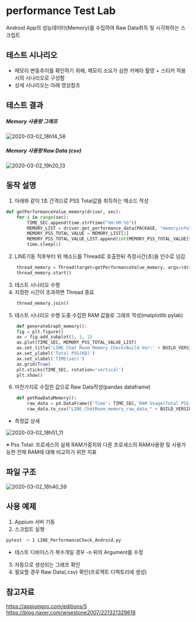 # performance Test Lab
Android App의 성능데이터(Memory)를 수집하여 Raw Data취득 및 시각화하는 스크립트 

## 테스트 시나리오
* 메모리 변동추이를 확인하기 위해, 메모리 소요가 심한 카메라 촬영 + 스티커 적용시의 시나리오로 구성함
* 상세 시나리오는 아래 영상참조

## 테스트 결과
##### Memory 사용량 그래프
![2020-03-02_18h14_58](https://user-images.githubusercontent.com/25470405/75662022-c0b0cb00-5cb1-11ea-9a2e-c11e7329027a.png)

#####  Memory 사용량 Raw Data (csv)
![2020-03-02_19h20_13](https://user-images.githubusercontent.com/25470405/75667352-de366280-5cba-11ea-9f60-0ebcb06e1f58.png)


## 동작 설명
1. 아래와 같이 1초 간격으로 PSS Total값을 취득하는 메소드 작성
```python
def getPerformanceValue_memory(driver, sec):
    for i in range(sec):
        TIME_SEC.append(time.strftime("%H:%M:%S"))
        MEMORY_LIST = driver.get_performance_data(PACKAGE, "memoryinfo", TIME_OUT)
        MEMORY_PSS_TOTAL_VALUE = MEMORY_LIST[1]
        MEMORY_PSS_TOTAL_VALUE_LIST.append(int(MEMORY_PSS_TOTAL_VALUE[5]))
        time.sleep(1)
```
2. LINE기동 직후부터 위 메소드를 Thread로 호출한뒤 측정시간(초)을 인수로 넘김
```python
    thread_memory = Thread(target=getPerformanceValue_memory, args=(driver, 35))
    thread_memory.start()
```
3. 테스트 시나리오 수행 
4. 지정한 시간이 초과하면 Thread 종료
```python
    thread_memory.join()
```
5. 테스트 시나리오 수행 도중 수집한 RAM 값들로 그래프 작성(matplotlib pylab)
```python
    def generateGraph_memory():
    fig = plt.figure()
    ax = fig.add_subplot(1, 1, 1)
    ax.plot(TIME_SEC, MEMORY_PSS_TOTAL_VALUE_LIST)
    ax.set_title('LINE Chat Room Memory Check(Build Ver:' + BUILD_VERSION + ')')
    ax.set_ylabel('Total PSS(KB)')
    ax.set_xlabel('TIME(sec)')
    ax.grid(True)
    plt.xticks(TIME_SEC, rotation='vertical')
    plt.show()
```
6. 마찬가지로 수집한 값으로 Raw Data작성(pandas dataframe)
```python
    def getRawDataMemory():
        raw_data = pd.DataFrame({'Time': TIME_SEC,'RAM Usage(Total PSS(KB))': MEMORY_PSS_TOTAL_VALUE_LIST}, columns=['Time', 'RAM Usage(Total PSS(KB))'])
        raw_data.to_csv("LINE_ChatRoom_memory_raw_data_" + BUILD_VERSION + ".csv", index=False)
```
* 측정값 상세

![2020-03-02_18h51_11](https://user-images.githubusercontent.com/25470405/75665046-de346380-5cb6-11ea-8823-732dfc083236.png)

※ Pss Total: 프로세스의 실제 RAM가중치와 다른 프로세스의 RAM사용량 및 사용가능한 전체 RAM에 대해 비교하기 위한 지표


## 파일 구조
![2020-03-02_18h40_59](https://user-images.githubusercontent.com/25470405/75664463-dd4f0200-5cb5-11ea-9df8-61e57508c27a.png)


## 사용 예제
1. Appium 서버 기동
2. 스크립트 실행 
```sh
pytest -n 1 LINE_PerformanceCheck_Android.py
```
* 테스트 디바이스가 복수개일 경우 -n 뒤의 Argument를 수정
3. 자동으로 생성되는 그래프 확인
4. 필요할 경우 Raw Data(.csv) 확인(프로젝트 디렉토리에 생성)


## 참고자료
https://appiumpro.com/editions/5
https://blog.naver.com/wisestone2007/221321329618
